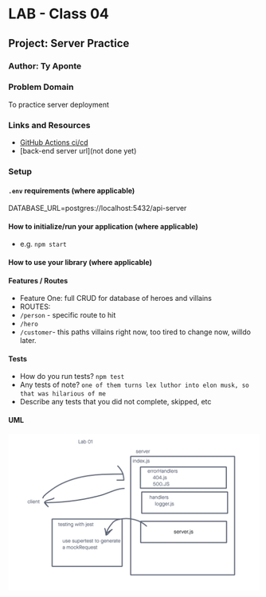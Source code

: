 # LAB - Class 04

## Project: Server Practice

### Author: Ty Aponte

### Problem Domain

To practice server deployment

### Links and Resources

- [GitHub Actions ci/cd](https://github.com/Ty-Ap/api-server/actions)
- [back-end server url](not done yet)


### Setup

#### `.env` requirements (where applicable)

DATABASE_URL=postgres://localhost:5432/api-server


#### How to initialize/run your application (where applicable)

- e.g. `npm start`

#### How to use your library (where applicable)

#### Features / Routes

- Feature One: full CRUD for database of heroes and villains
- ROUTES:
- `/person` - specific route to hit
- `/hero`
- `/customer`- this paths villains right now, too tired to change now, willdo later.

#### Tests

- How do you run tests? `npm test`
- Any tests of note? `one of them turns lex luthor into elon musk, so that was hilarious of me`
- Describe any tests that you did not complete, skipped, etc

#### UML

![Lab 4](./src/assets/lab4uml.png)

